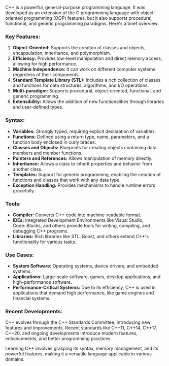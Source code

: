 C++ is a powerful, general-purpose programming language. It was developed as an extension of the C programming language with object-oriented programming (OOP) features, but it also supports procedural, functional, and generic programming paradigms. Here's a brief overview:

### Key Features:

1. **Object-Oriented:** Supports the creation of classes and objects, encapsulation, inheritance, and polymorphism.
2. **Efficiency:** Provides low-level manipulation and direct memory access, allowing for high performance.
3. **Machine Independence:** It can work on different computer systems regardless of their components.
4. **Standard Template Library (STL):** Includes a rich collection of classes and functions for data structures, algorithms, and I/O operations.
5. **Multi-paradigm:** Supports procedural, object-oriented, functional, and generic programming.
6. **Extensibility:** Allows the addition of new functionalities through libraries and user-defined types.

### Syntax:
- **Variables:** Strongly typed, requiring explicit declaration of variables.
- **Functions:** Defined using a return type, name, parameters, and a function body enclosed in curly braces.
- **Classes and Objects:** Blueprints for creating objects containing data members and member functions.
- **Pointers and References:** Allows manipulation of memory directly.
- **Inheritance:** Allows a class to inherit properties and behavior from another class.
- **Templates:** Support for generic programming, enabling the creation of functions and classes that work with any data type.
- **Exception Handling:** Provides mechanisms to handle runtime errors gracefully.

### Tools:
- **Compiler:** Converts C++ code into machine-readable format.
- **IDEs:** Integrated Development Environments like Visual Studio, Code::Blocks, and others provide tools for writing, compiling, and debugging C++ programs.
- **Libraries:** Rich libraries like STL, Boost, and others extend C++'s functionality for various tasks.

### Use Cases:
- **System Software:** Operating systems, device drivers, and embedded systems.
- **Applications:** Large-scale software, games, desktop applications, and high-performance software.
- **Performance-Critical Systems:** Due to its efficiency, C++ is used in applications that demand high performance, like game engines and financial systems.

### Recent Developments:
C++ evolves through the C++ Standards Committee, introducing new features and improvements. Recent standards like C++11, C++14, C++17, C++20, and ongoing developments introduce modern features, enhancements, and better programming practices.

Learning C++ involves grasping its syntax, memory management, and its powerful features, making it a versatile language applicable in various domains.
